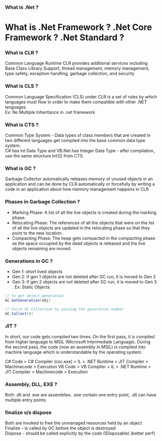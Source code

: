 ### What is .Net ?


# What is .Net Framework ? .Net Core Framework ? .Net Standard ?


### What is CLR ?
Common Language Runtime
CLR provides additional services including Base Class Library Support, thread management, memory management, type safety, exception handling, garbage collection, and security

### What is CLS ?
Common Language Specification (CLS) under CLR is a set of rules by which languages must flow in order to make them compatible with other .NET languages.  
Ex: No Multiple Inheritance in .net framework

### What is CTS ?
Common Type System - Data types of class members that are created in two different languages get compiled into the base common data type system.  
C# has int Data Type and VB.Net has Integer Data Type - after compilation, use the same structure Int32 from CTS.

### What is GC ?
Garbage Collector automatically releases memory of unused objects in an application and can be done 
by CLR automatically or forcefully by writing a code in an application about how memory management happens in CLR

### Phases in Garbage Collection ?
- Marking Phase: A list of all the live objects is created during the marking phase.
- Relocating Phase: The references of all the objects that were on the list of all the live objects are updated in the relocating phase so that they point to the new location .
- Compacting Phase: The heap gets compacted in the compacting phase as the space occupied by the dead objects is released and the live objects remaining are moved.

### Generations in GC ?
- Gen 1: short lived objects
- Gen 2: if gen 1 objects are not deleted after GC run, it is moved to Gen 2
- Gen 3: if gen 2 objects are not deleted after GC run, it is moved to Gen 3 . Ex: Static Objects
```csharp
// to get object generation
GC.GetGeneration(obj)

// Force GC Collection by passing the generation number
GC.Collect(0)
```

### JIT ?
In short, our code gets compiled two times. On the first pass, it is compiled from higher language to MSIL (Microsoft Intermediate Language). 
During the second pass, the code (now an assembly in MSIL) is compiled into machine language which is understandable by the operating system.

C# Code > C# Compiler (csc.exe) > IL > .NET Runtime > JIT Compiler > Machinecode > Execution
VB Code > VB Compiler           > IL > .NET Runtime > JIT Compiler > Machinecode > Execution

### Assembly, DLL, EXE ?
Both .dll and .exe are assemblies. .exe contain one entry point, .dll can have multiple entry points

### finalize v/s dispose 
Both are invoked to free the unmanaged resources held by an object  
Finalize - is called by GC before the object is destroyed  
Dispose - should be called explicitly by the code (IDisposable) (better perf)




